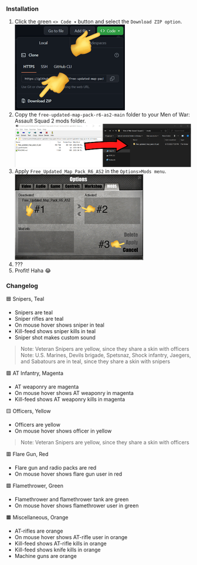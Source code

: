 ### Installation
1. Click the green `<> Code ▾` button and select the `Download ZIP option`.
![Step 1](./step1.png)
1. Copy the `free-updated-map-pack-r6-as2-main` folder to your Men of War: Assault Squad 2 mods folder.
![Step 2](./step2.png)
1. Apply `Free_Updated_Map_Pack_R6_AS2` in the `Options>Mods menu`.
![Step 3](./step3.png)
4. ???
5. Profit! Haha 😂

### Changelog
🟦 Snipers, Teal
 - Snipers are teal
 - Sniper rifles are teal 
 - On mouse hover shows sniper in teal
 - Kill-feed shows sniper kills in teal 
 - Sniper shot makes custom sound
>Note: Veteran Snipers are yellow, since they share a skin with officers<br>
Note: U.S. Marines, Devils brigade, Spetsnaz, Shock infantry, Jaegers, and Sabatours are in teal, since they share a skin with snipers

🟪 AT Infantry, Magenta
 - AT weaponry are magenta
 - On mouse hover shows AT weaponry in magenta 
 - Kill-feed shows AT weaponry kills in magenta

🟨 Officers, Yellow
 - Officers are yellow
 - On mouse hover shows officer in yellow
 >Note: Veteran Snipers are yellow, since they share a skin with officers

🟥 Flare Gun, Red
 - Flare gun and radio packs are red
 - On mouse hover shows flare gun user in red

🟩 Flamethrower, Green
 - Flamethrower and flamethrower tank are green
 - On mouse hover shows flamethrower user in green

🟧 Miscellaneous, Orange
 - AT-rifles are orange 
 - On mouse hover shows AT-rifle user in orange
 - Kill-feed shows AT-rifle kills in orange
 - Kill-feed shows knife kills in orange
 - Machine guns are orange
